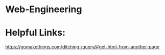 # Web-Engineering



# Helpful Links:
 https://gomakethings.com/ditching-jquery/#get-html-from-another-page

